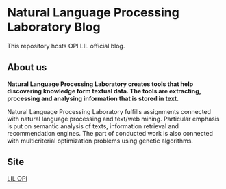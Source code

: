 # Natural Language Processing Laboratory Blog

This repository hosts OPI LIL official blog.

## About us
**Natural Language Processing Laboratory creates tools that help discovering knowledge form textual data. The tools are extracting, processing and analysing information that is stored in text.**

Natural Language Processing Laboratory fulfills assignments connected with natural language processing and text/web mining. Particular emphasis is put on semantic analysis of texts, information retrieval and recommendation engines. The part of conducted work is also connected with multicriterial optimization problems using genetic algorithms.

## Site

[LIL OPI](https://www.opi.org.pl/en/Natural-Language-Processing-Laboratory.html)

